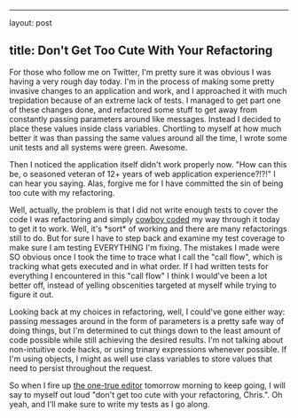 <hr />

<p>layout: post</p>

<h2>title: Don't Get Too Cute With Your Refactoring</h2>

<p>For those who follow me on Twitter, I'm pretty sure it was obvious I was having a very rough day today.  I'm in the process of making some pretty invasive changes to an application and work, and I approached it with much trepidation because of an extreme lack of tests.  I managed to get part one of these changes done, and refactored some stuff to get away from constantly passing parameters around like messages.  Instead I decided to place these values inside class variables.  Chortling to myself at how much better it was than passing the same values around all the time, I wrote some unit tests and all systems were green.  Awesome.</p>

<p>
Then I noticed the application itself didn't work properly now.  "How can this be, o seasoned veteran of 12+ years of web application experience?!?!" I can hear you saying.  Alas, forgive me for I have committed the sin of being too cute with my refactoring.
</p>

<p>
Well, actually, the problem is that I did not write enough tests to cover the code I was refactoring and simply <a href="http://en.wikipedia.org/wiki/Cowboy_coding">cowboy coded</a> my way through it today to get it to work.  Well, it's *sort* of working and there are many refactorings still to do.  But for sure I have to step back and examine my test coverage to make sure I am testing EVERYTHING I'm fixing.  The mistakes I made were SO obvious once I took the time to trace what I call the "call flow", which is tracking what gets executed and in what order.  If I had written tests for everything I encountered in this "call flow" I think I would've been a lot better off, instead of yelling obscenities targeted at myself while trying to figure it out.
</p>

<p>
Looking back at my choices in refactoring, well, I could've gone either way:  passing messages around in the form of parameters is a pretty safe way of doing things, but I'm determined to cut things down to the least amount of code possible while still achieving the desired results.  I'm not talking about non-intuitive code hacks, or using trinary expressions whenever possible.  If I'm using objects, I might as well use class variables to store values that need to persist throughout the request. 
</p>

<p>
So when I fire up <a href="http://www.vim.org">the one-true editor</a> tomorrow morning to keep going, I will say to myself out loud "don't get too cute with your refactoring, Chris.".  Oh yeah, and I'll make sure to write my tests as I go along.
</p>
